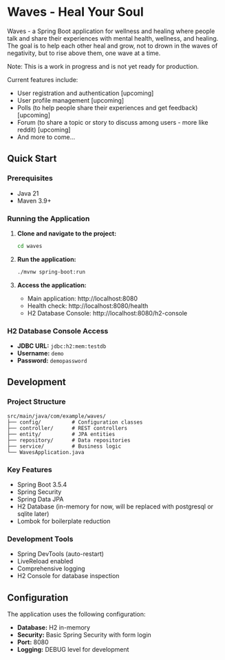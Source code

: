 # Waves - Heal Your Soul

Waves - a Spring Boot application for wellness and healing where people talk and share their experiences with mental health, wellness, and healing. The goal is to help each other heal and grow, not to drown in the waves of negativity, but to rise above them, one wave at a time.

Note: This is a work in progress and is not yet ready for production. 

Current features include:
- User registration and authentication [upcoming]
- User profile management [upcoming]
- Polls (to help people share their experiences and get feedback) [upcoming]
- Forum (to share a topic or story to discuss among users - more like reddit) [upcoming]
- And more to come...

## Quick Start

### Prerequisites
- Java 21
- Maven 3.9+

### Running the Application

1. **Clone and navigate to the project:**
   ```bash
   cd waves
   ```

2. **Run the application:**
   ```bash
   ./mvnw spring-boot:run
   ```

3. **Access the application:**
   - Main application: http://localhost:8080
   - Health check: http://localhost:8080/health
   - H2 Database Console: http://localhost:8080/h2-console

### H2 Database Console Access
- **JDBC URL:** `jdbc:h2:mem:testdb`
- **Username:** `demo`
- **Password:** `demopassword`

## Development

### Project Structure
```
src/main/java/com/example/waves/
├── config/          # Configuration classes
├── controller/      # REST controllers
├── entity/          # JPA entities
├── repository/      # Data repositories
├── service/         # Business logic
└── WavesApplication.java
```

### Key Features
- Spring Boot 3.5.4
- Spring Security
- Spring Data JPA
- H2 Database (in-memory for now, will be replaced with postgresql or sqlite later)
- Lombok for boilerplate reduction

### Development Tools
- Spring DevTools (auto-restart)
- LiveReload enabled
- Comprehensive logging
- H2 Console for database inspection

## Configuration

The application uses the following configuration:
- **Database:** H2 in-memory
- **Security:** Basic Spring Security with form login
- **Port:** 8080
- **Logging:** DEBUG level for development